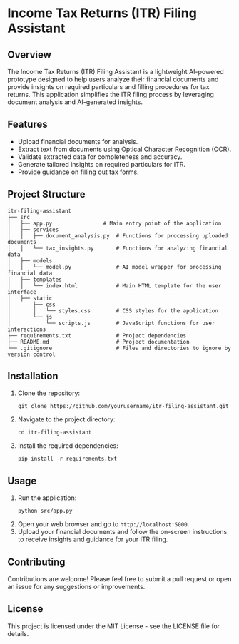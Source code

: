# Income Tax Returns (ITR) Filing Assistant

## Overview
The Income Tax Returns (ITR) Filing Assistant is a lightweight AI-powered prototype designed to help users analyze their financial documents and provide insights on required particulars and filling procedures for tax returns. This application simplifies the ITR filing process by leveraging document analysis and AI-generated insights.

## Features
- Upload financial documents for analysis.
- Extract text from documents using Optical Character Recognition (OCR).
- Validate extracted data for completeness and accuracy.
- Generate tailored insights on required particulars for ITR.
- Provide guidance on filling out tax forms.

## Project Structure
```
itr-filing-assistant
├── src
│   ├── app.py                # Main entry point of the application
│   ├── services
│   │   ├── document_analysis.py  # Functions for processing uploaded documents
│   │   └── tax_insights.py       # Functions for analyzing financial data
│   ├── models
│   │   └── model.py              # AI model wrapper for processing financial data
│   ├── templates
│   │   └── index.html            # Main HTML template for the user interface
│   ├── static
│       ├── css
│       │   └── styles.css        # CSS styles for the application
│       └── js
│           └── scripts.js        # JavaScript functions for user interactions
├── requirements.txt              # Project dependencies
├── README.md                     # Project documentation
└── .gitignore                    # Files and directories to ignore by version control
```

## Installation
1. Clone the repository:
   ```
   git clone https://github.com/yourusername/itr-filing-assistant.git
   ```
2. Navigate to the project directory:
   ```
   cd itr-filing-assistant
   ```
3. Install the required dependencies:
   ```
   pip install -r requirements.txt
   ```

## Usage
1. Run the application:
   ```
   python src/app.py
   ```
2. Open your web browser and go to `http://localhost:5000`.
3. Upload your financial documents and follow the on-screen instructions to receive insights and guidance for your ITR filing.

## Contributing
Contributions are welcome! Please feel free to submit a pull request or open an issue for any suggestions or improvements.

## License
This project is licensed under the MIT License - see the LICENSE file for details.
